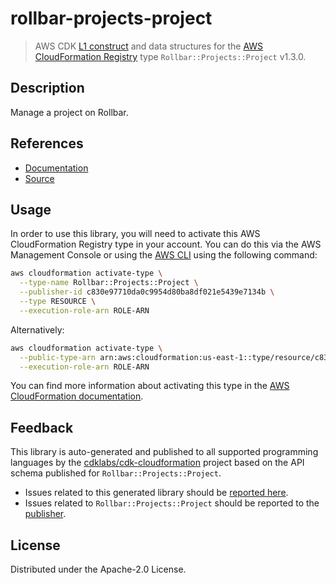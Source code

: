# rollbar-projects-project

> AWS CDK [L1 construct] and data structures for the [AWS CloudFormation Registry] type `Rollbar::Projects::Project` v1.3.0.

[L1 construct]: https://docs.aws.amazon.com/cdk/latest/guide/constructs.html
[AWS CloudFormation Registry]: https://docs.aws.amazon.com/AWSCloudFormation/latest/UserGuide/registry.html

## Description

Manage a project on Rollbar.

## References

* [Documentation](https://github.com/aws-ia/cloudformation-rollbar-resource-providers)
* [Source](https://github.com/aws-ia/cloudformation-rollbar-resource-providers.git)

## Usage

In order to use this library, you will need to activate this AWS CloudFormation Registry type in your account. You can do this via the AWS Management Console or using the [AWS CLI](https://aws.amazon.com/cli/) using the following command:

```sh
aws cloudformation activate-type \
  --type-name Rollbar::Projects::Project \
  --publisher-id c830e97710da0c9954d80ba8df021e5439e7134b \
  --type RESOURCE \
  --execution-role-arn ROLE-ARN
```

Alternatively:

```sh
aws cloudformation activate-type \
  --public-type-arn arn:aws:cloudformation:us-east-1::type/resource/c830e97710da0c9954d80ba8df021e5439e7134b/Rollbar-Projects-Project \
  --execution-role-arn ROLE-ARN
```

You can find more information about activating this type in the [AWS CloudFormation documentation](https://docs.aws.amazon.com/AWSCloudFormation/latest/UserGuide/registry-public.html).

## Feedback

This library is auto-generated and published to all supported programming languages by the [cdklabs/cdk-cloudformation] project based on the API schema published for `Rollbar::Projects::Project`.

* Issues related to this generated library should be [reported here](https://github.com/cdklabs/cdk-cloudformation/issues/new?title=Issue+with+%40cdk-cloudformation%2Frollbar-projects-project+v1.3.0).
* Issues related to `Rollbar::Projects::Project` should be reported to the [publisher](https://github.com/aws-ia/cloudformation-rollbar-resource-providers).

[cdklabs/cdk-cloudformation]: https://github.com/cdklabs/cdk-cloudformation

## License

Distributed under the Apache-2.0 License.
